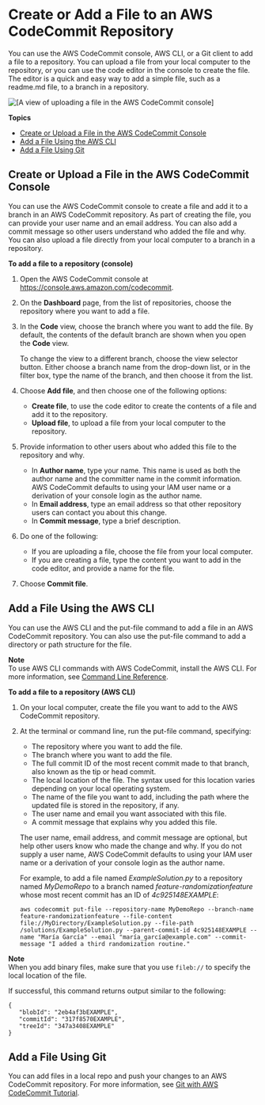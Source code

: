 # Create or Add a File to an AWS CodeCommit Repository<a name="how-to-create-file"></a>

You can use the AWS CodeCommit console, AWS CLI, or a Git client to add a file to a repository\. You can upload a file from your local computer to the repository, or you can use the code editor in the console to create the file\. The editor is a quick and easy way to add a simple file, such as a readme\.md file, to a branch in a repository\. 

![\[A view of uploading a file in the AWS CodeCommit console\]](http://docs.aws.amazon.com/codecommit/latest/userguide/images/codecommit-upload-file.png)

**Topics**
+ [Create or Upload a File in the AWS CodeCommit Console](#how-to-create-file-console)
+ [Add a File Using the AWS CLI](#how-to-create-file-cli)
+ [Add a File Using Git](#how-to-edit-file-git)

## Create or Upload a File in the AWS CodeCommit Console<a name="how-to-create-file-console"></a>

You can use the AWS CodeCommit console to create a file and add it to a branch in an AWS CodeCommit repository\. As part of creating the file, you can provide your user name and an email address\. You can also add a commit message so other users understand who added the file and why\. You can also upload a file directly from your local computer to a branch in a repository\.

**To add a file to a repository \(console\)**

1. Open the AWS CodeCommit console at [https://console\.aws\.amazon\.com/codecommit](https://console.aws.amazon.com/codecommit)\.

1. On the **Dashboard** page, from the list of repositories, choose the repository where you want to add a file\.

1. In the **Code** view, choose the branch where you want to add the file\. By default, the contents of the default branch are shown when you open the **Code** view\. 

   To change the view to a different branch, choose the view selector button\. Either choose a branch name from the drop\-down list, or in the filter box, type the name of the branch, and then choose it from the list\.

1. Choose **Add file**, and then choose one of the following options:
   + **Create file**, to use the code editor to create the contents of a file and add it to the repository\.
   + **Upload file**, to upload a file from your local computer to the repository\.

1. Provide information to other users about who added this file to the repository and why\. 
   + In **Author name**, type your name\. This name is used as both the author name and the committer name in the commit information\. AWS CodeCommit defaults to using your IAM user name or a derivation of your console login as the author name\.
   + In **Email address**, type an email address so that other repository users can contact you about this change\. 
   + In **Commit message**, type a brief description\.

1. Do one of the following:
   + If you are uploading a file, choose the file from your local computer\.
   + If you are creating a file, type the content you want to add in the code editor, and provide a name for the file\.

1. Choose **Commit file**\.

## Add a File Using the AWS CLI<a name="how-to-create-file-cli"></a>

You can use the AWS CLI and the put\-file command to add a file in an AWS CodeCommit repository\. You can also use the put\-file command to add a directory or path structure for the file\.

**Note**  
To use AWS CLI commands with AWS CodeCommit, install the AWS CLI\. For more information, see [Command Line Reference](cmd-ref.md)\. 

**To add a file to a repository \(AWS CLI\)**

1. On your local computer, create the file you want to add to the AWS CodeCommit repository\.

1. At the terminal or command line, run the put\-file command, specifying:
   + The repository where you want to add the file\.
   + The branch where you want to add the file\.
   + The full commit ID of the most recent commit made to that branch, also known as the tip or head commit\.
   + The local location of the file\. The syntax used for this location varies depending on your local operating system\.
   + The name of the file you want to add, including the path where the updated file is stored in the repository, if any\.
   + The user name and email you want associated with this file\.
   + A commit message that explains why you added this file\.

   The user name, email address, and commit message are optional, but help other users know who made the change and why\. If you do not supply a user name, AWS CodeCommit defaults to using your IAM user name or a derivation of your console login as the author name\.

   For example, to add a file named *ExampleSolution\.py* to a repository named *MyDemoRepo* to a branch named *feature\-randomizationfeature* whose most recent commit has an ID of *4c925148EXAMPLE*:

   ```
   aws codecommit put-file --repository-name MyDemoRepo --branch-name feature-randomizationfeature --file-content file://MyDirectory/ExampleSolution.py --file-path /solutions/ExampleSolution.py --parent-commit-id 4c925148EXAMPLE --name "María García" --email "maría_garcía@example.com" --commit-message "I added a third randomization routine."
   ```
**Note**  
When you add binary files, make sure that you use `fileb://` to specify the local location of the file\.

   If successful, this command returns output similar to the following:

   ```
   {
      "blobId": "2eb4af3bEXAMPLE",
      "commitId": "317f8570EXAMPLE",
      "treeId": "347a3408EXAMPLE"
   }
   ```

## Add a File Using Git<a name="how-to-edit-file-git"></a>

You can add files in a local repo and push your changes to an AWS CodeCommit repository\. For more information, see [Git with AWS CodeCommit Tutorial](getting-started.md)\.